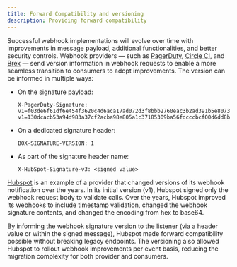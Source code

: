```yaml
---
title: Forward Compatibility and versioning
description: Providing forward compatibility 
--- 
```


Successful webhook implementations will evolve over time with improvements in message payload, additional functionalities, and better security controls. Webhook providers — such as [PagerDuty](https://developer.pagerduty.com/docs/ZG9jOjExMDI5NTkz-verifying-signatures), [Circle CI](https://circleci.com/docs/2.0/webhooks/), and [Brex](https://developer.brex.com/docs/webhooks/) — send version information in webhook requests to enable a more seamless transition to consumers to adopt improvements. The version can be informed in multiple ways:

- On the signature payload:
    ```
    X-PagerDuty-Signature:
    v1=f03de6f61df6e454f3620c4d6aca17ad072d3f8bbb2760eac3b2ad391b5e8073,
    v1=130dcacb53a94d983a37cf2acba98e805a1c37185309ba56fdcccbcf00d6dd8b
    ```
- On a dedicated signature header:
    ```
    BOX-SIGNATURE-VERSION: 1
    ```
- As part of the signature header name:
    ```
    X-HubSpot-Signature-v3: <signed value>
    ```

[Hubspot](https://developers.hubspot.com/docs/api/webhooks/validating-requests) is an example of a provider that changed versions of its webhook notification over the years. In its initial version (v1), Hubspot signed only the webhook request body to validate calls. Over the years, Hubspot improved its webhooks to include timestamp validation, changed the webhook signature contents, and changed the encoding from hex to base64.  

By informing the webhook signature version to the listener (via a header value or within the signed message), Hubspot made forward compatibility possible without breaking legacy endpoints. The versioning also allowed Hubspot to rollout webhook improvements per event basis, reducing the migration complexity for both provider and consumers.